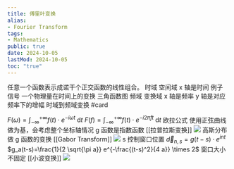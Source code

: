 ```yaml
---
title: 傅里叶变换
alias:
- Fourier Transform
tags:
- Mathematics
public: true
date: 2024-10-05
lastMod: 2024-10-05
toc: "true"
---
```


任意一个函数表示成诺干个正交函数的线性组合。
时域 空间域
x 轴是时间
例子
信号
一个物理量在时间上的变换
三角函数图
频域 变换域
x 轴是频率
y 轴是对应频率下的增幅
时域到频域变换 #card

$F(\omega)=\int_{-\infty}^{+\infty} f(t) \cdot e^{-i \omega t} \mathrm{~d} t$
$F(f)=\int_{-\infty}^{+\infty} f(t) \cdot e^{-i 2 \pi f t} \mathrm{~d} t$
欧拉公式
使用正弦曲线做为基，会考虑整个坐标轴情况
g 函数是指数函数 [[拉普拉斯变换]]
![](https://media.xiang578.com/20221025233611.png)
高斯分布做 g 函数的变换 [[Gabor Transform]]
![](https://media.xiang578.com/20221025233456-gabor.png)
s 控制窗口位置
$\vec{d}_{n, s}=g(t-s) \cdot e^{i n t}$
$g_a(t-s)=\frac{1}{2 \sqrt{\pi a}} e^{-\frac{(t-s)^2}{4 a}} \times 2$
窗口大小不固定 [[小波变换]]
![](https://media.xiang578.com/20221025233701.png)
